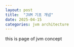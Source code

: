 ```yaml
---
layout: post 
title:  "JVM 기초 개념"
date: 2025-04-15
categories: jvm architecture
---
```


this is page of jvm concept